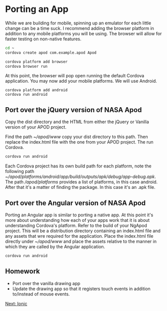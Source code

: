 # Porting an App

While we are building for mobile, spinning up an emulator for each little change can be a time suck. I recommend adding the browser platform in addition to any mobile platforms you will be using. The browser will allow for faster testing on non-native features.

```sh
cd ~
cordova create apod com.example.apod Apod

cordova platform add browser
cordova browser run
```

At this point, the browser will pop open running the default Cordova application. You may now add your mobile platforms. We will use Android.

```
cordova platform add android
cordova run android
```

## Port over the jQuery version of NASA Apod

Copy the dist directory and the HTML from either the jQuery or Vanilla version of your APOD project.

Find the path *~/apod/www* copy your dist directory to this path. Then replace the index.html file with the one from your APOD project. The run Cordova.

```sh
cordova run android
```

Each Cordova project has its own build path for each platform, note the following path *~/apod/platforms/android/app/build/outputs/apk/debug/app-debug.apk*. The path */apod/platforms* provides a list of platforms, in this case android. After that it's a matter of finding the package. In this case it's an .apk file.


## Port over the Angular version of NASA Apod

Porting an Angular app is similar to porting a native app. At this point it's more about understanding how each of your apps work that it is about understanding Cordova's platform. Refer to the build of your NgApod project. This will be a distribution directory containing an index.html file and any assets that wre required for the application. Place the index.html file directly under *~/apod/www* and place the assets relative to the manner in which they are called by the Angular application.

```sh
cordova run android
```

## Homework

* Port over the vanilla drawing app
* Update the drawing app so that it registers touch events in addition to/instead of mouse events.

[Next: Ionic](/16-Ionic/README.md)
